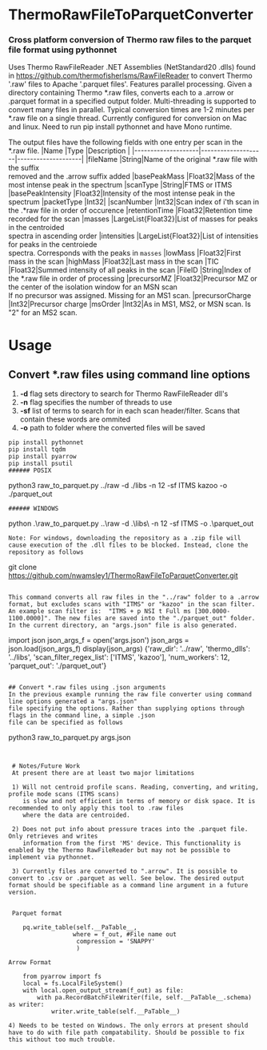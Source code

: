 # ThermoRawFileToParquetConverter

### Cross platform conversion of Thermo raw files to the parquet file format using pythonnet

 Uses Thermo RawFileReader .NET Assemblies (NetStandard20 .dlls) found in https://github.com/thermofisherlsms/RawFileReader
 to convert Thermo '.raw' files to Apache '.parquet files'. Features parallel processing. Given a directory containing Thermo *.raw files, converts each to
 a .arrow or .parquet format in a specified output folder. Multi-threading is supported to convert many files in parallel. Typical conversion times are 1-2 minutes per *.raw file on a single thread. Currently configured for conversion on Mac and linux. Need to run pip install pythonnet and have Mono runtime. 
 
 The output files have the following fields with one entry per scan in the *.raw file. 
 |Name                |Type                |Description                    |
 |--------------------|--------------------|--------------------|
 |fileName            |String|Name of the original *.raw file with the suffix <br> removed and the .arrow suffix added
 |basePeakMass        |Float32|Mass of the most intense peak in the spectrum 
 |scanType            |String|FTMS or ITMS
 |basePeakIntensity   |Float32|Intensity of the most intense peak in the spectrum
 |packetType          |Int32|
 |scanNumber          |Int32|Scan index of i'th scan in the .*raw file in order of occurence
 |retentionTime       |Float32|Retention time recorded for the scan 
 |masses              |LargeList{Float32}|List of masses for peaks in the centroided <br> spectra in ascending order
 |intensities         |LargeList{Float32}|List of intensities for peaks in the centroiede <br> spectra. Corresponds with the peaks in `masses`
 |lowMass             |Float32|First mass in the scan
 |highMass            |Float32|Last mass in the scan
 |TIC                 |Float32|Summed intensity of all peaks in the scan
 |FileID              |String|Index of the *.raw file in order of processing
 |precursorMZ         |Float32|Precursor MZ or the center of the isolation window for an MSN scan <br> If no precursor was assigned. Missing for an MS1 scan.
 |precursorCharge     |Int32|Precursor charge
 |msOrder             |Int32|As in MS1, MS2, or MSN scan. Is "2" for an MS2 scan. 

 # Usage
 
 ## Convert *.raw files using command line options

1) <b>-d</b> flag sets directory to search for Thermo RawFileReader dll's
2) <b>-n</b> flag specifies the number of threads to use
3) <b>-sf</b> list of terms to search for in each scan header/filter. Scans that contain these words are ommited
4) <b>-o</b> path to folder where the converted files will be saved

```
pip install pythonnet
pip install tqdm
pip install pyarrow
pip install psutil
###### POSIX
```
python3 raw_to_parquet.py ../raw -d ./libs -n 12 -sf ITMS kazoo -o ./parquet_out
```
###### WINDOWS
```
python .\raw_to_parquet.py ..\raw -d .\libs\ -n 12 -sf ITMS -o .\parquet_out
```
Note: For windows, downloading the repository as a .zip file will cause execution of the .dll files to be blocked. Instead, clone the repository as follows
```
git clone https://github.com/nwamsley1/ThermoRawFileToParquetConverter.git
```

This command converts all raw files in the "../raw" folder to a .arrow format, but excludes scans with "ITMS" or "kazoo" in the scan filter. An example scan filter is:  "ITMS + p NSI t Full ms [300.0000-1100.0000]". The new files are saved into the "./parquet_out" folder. In the current directory, an "args.json" file is also generated. 

```
import json
json_args_f = open('args.json')
json_args = json.load(json_args_f)
display(json_args)
{'raw_dir': '../raw',
 'thermo_dlls': '../libs',
 'scan_filter_regex_list': ['ITMS', 'kazoo'],
 'num_workers': 12,
 'parquet_out': './parquet_out'}
```

## Convert *.raw files using .json arguments
In the previous example running the raw file converter using command line options generated a "args.json"
file specifying the options. Rather than supplying options through flags in the command line, a simple .json
file can be specified as follows

```
python3 raw_to_parquet.py args.json
```


 # Notes/Future Work
 At present there are at least two major limitations
 
 1) Will not centroid profile scans. Reading, converting, and writing, profile mode scans (ITMS scans)
    is slow and not efficient in terms of memory or disk space. It is recommended to only apply this tool to .raw files 
    where the data are centroided. 

 2) Does not put info about pressure traces into the .parquet file. Only retrieves and writes
    information from the first 'MS' device. This functionality is enabled by the Thermo RawFileReader but may not be possible to implement via pythonnet. 
    
 3) Currently files are converted to ".arrow". It is possible to convert to .csv or .parquet as well. See below. The desired output format should be specifiable as a command line argument in a future version.
 
 
 Parquet format
 ```
        pq.write_table(self.__PaTable__, 
                      where = f_out, #File name out
                       compression = 'SNAPPY' 
                       )
```
Arrow Format
```
        from pyarrow import fs
        local = fs.LocalFileSystem()
        with local.open_output_stream(f_out) as file:
            with pa.RecordBatchFileWriter(file, self.__PaTable__.schema) as writer:
                writer.write_table(self.__PaTable__)
 ```
4) Needs to be tested on Windows. The only errors at present should have to do with file path compatability. Should be possible to fix this without too much trouble. 
